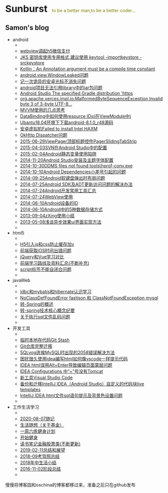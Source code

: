 <!-- # Sunburst #
to be a better man,to be a better coder... -->
<p style="font-size: 30px;font-weight: bold;">Sunburst&nbsp;&nbsp;<small style="font-size: 14px;font-weight: normal;color:olive">to be a better man,to be a better coder...</small></p>

<!-- <img style="width:755px; height:auto;" alt=""
        src="https://raw.githubusercontent.com/songmeng/Sunburst/master/Images/tool201905221.jpg"> -->
## Samon's blog



* android
    * []()
    <!-- * [](https://github.com/songmeng/Sunburst/issues/) -->
    * [webview调起h5微信支付](https://github.com/songmeng/Sunburst/issues/50)
    * [JKS 密钥库使用专用格式,建议使用 keytool -importkeystore -srckeystore](https://github.com/songmeng/Sunburst/issues/48)
    * [Kotlin：An Annotation argument must be a compile time constant](https://github.com/songmeng/Sunburst/issues/47)
    * [android.view.WindowLeaked问题](https://github.com/songmeng/Sunburst/issues/41)
    * [记一次诡异的安卓光标不消失问题](https://github.com/songmeng/Sunburst/issues/39)
    * [android项目无法引用library中的jar包问题](https://github.com/songmeng/Sunburst/issues/33)
    * [Android Studio The specified Gradle distribution 'https]()
    * [org.apache.xerces.impl.io:MalformedByteSequenceException Invalid byte 3 of 3-byte UTF-8...](https://github.com/songmeng/Sunburst/issues/32)
    * [MVVM使用的几点思考](https://github.com/songmeng/Sunburst/issues/31)
    * [DataBinding中如何使用resource IDs(在ViewModule中)](https://github.com/songmeng/Sunburst/issues/25)
    * [Ubantu18.04环境下下载android-8.1.0_r48源码](https://github.com/songmeng/Sunburst/issues/40)
    * [安卓虚拟机Failed to install Intel HAXM](https://github.com/songmeng/Sunburst/issues/5)
    * [OkHttp Dispatcher问题](https://github.com/songmeng/Sunburst/issues/6)
    <!-- * [](https://github.com/songmeng/Sunburst/issues/*) -->
    * [2015-06-29ViewPager顶部标题控件PagerSlidingTabStrip](https://github.com/songmeng/Sunburst/issues/22)
    * [2015-04-03SVN在Android Studio中的配置](https://github.com/songmeng/Sunburst/issues/21)
    * [2015-02-04Android静态变量使用陷阱](https://github.com/songmeng/Sunburst/issues/20)
    * [2014-11-20Android Studio安装及主题字体配置](https://github.com/songmeng/Sunburst/issues/19)
    * [2014-10-30DDMS files not found tools\hprof-conv.exe](https://github.com/songmeng/Sunburst/issues/18)
    * [2014-10-10Android Dependencies小差号引起的问题](https://github.com/songmeng/Sunburst/issues/17)
    * [2014-09-25Android软键盘弹出时布局问题](https://github.com/songmeng/Sunburst/issues/16)
    * [2014-07-25Android SDK及ADT更新访问问题的解决办法](https://github.com/songmeng/Sunburst/issues/15)
    * [2014-07-24Android开发常用工具汇总](https://github.com/songmeng/Sunburst/issues/14)
    * [2014-07-24WebView使用](https://github.com/songmeng/Sunburst/issues/13)
    * [2014-06-10Android设备的ID](https://github.com/songmeng/Sunburst/issues/12)
    * [2014-06-10Android中的5种数据存储方式](https://github.com/songmeng/Sunburst/issues/11)
    * [2013-09-04zXing使用小结](https://github.com/songmeng/Sunburst/issues/10)
    * [2013-05-08浅谈异步效果ui界面实现方法](https://github.com/songmeng/Sunburst/issues/9)
    * []()
* html5
    * []()
    * [H5引入js和css防止缓存加v](https://github.com/songmeng/Sunburst/issues/54)
    * [前端获取iOS时间出错问题](https://github.com/songmeng/Sunburst/issues/53)
    * [jQuery和Vue学习对比](https://github.com/songmeng/Sunburst/issues/37)
    * [前端学习路线及资料汇总(不断补充)](https://github.com/songmeng/Sunburst/issues/36)
    * [script标签不能自闭合问题](https://github.com/songmeng/Sunburst/issues/27)
    * []()
* javaWeb
    * []()
    * [jdbc和mybatis和hibernate认识学习](https://github.com/songmeng/Sunburst/issues/46)
    * [NoClassDefFoundError fastjson 和 ClassNotFoundException mysql](https://github.com/songmeng/Sunburst/issues/43)
    * [转-Spring的概述](https://github.com/songmeng/Sunburst/issues/24)
    * [转-spring技术核心概念纪要](https://github.com/songmeng/Sunburst/issues/23)
    * [关于执行sql文件乱码问题](https://github.com/songmeng/Sunburst/issues/4)
    * []()
* 开发工具
    * []()
    * [临时本地存代码Git Stash](https://github.com/songmeng/Sunburst/issues/51)
    * [Git仓库完整迁移](https://github.com/songmeng/Sunburst/issues/49)
    * [SQLyog连接MySQL时出现的2058错误解决方法](https://github.com/songmeng/Sunburst/issues/44)
    * [困扰很久使用idea编写html如何像vscode一样提示代码](https://github.com/songmeng/Sunburst/issues/42)
    * [IDEA html误用Alt+Enter导致编辑页面蒙层问题](https://github.com/songmeng/Sunburst/issues/38)
    * [IDEA Configurations 中“+”号没有Tomcat](https://github.com/songmeng/Sunburst/issues/35)
    * [新工具Visual Studio Code](https://github.com/songmeng/Sunburst/issues/28)
    * [备份和迁移IntelliJ IDEA（Android Studio）自定义的代码块live templates](https://github.com/songmeng/Sunburst/issues/26)
    * [IntelliJ IDEA html文件sql语句提示及背景色设置问题](https://github.com/songmeng/Sunburst/issues/1)
    * []()
* 工作生活学习
    * []()
    * [2020-08-07随记](https://github.com/songmeng/Sunburst/issues/52)
    * [生活随想（关于基金）](https://github.com/songmeng/Sunburst/issues/45)
    * [一周六练健身计划](https://github.com/songmeng/Sunburst/issues/34)
    * [开始健身](https://github.com/songmeng/Sunburst/issues/30)
    * [读书笔记金融股票类(不断更新)](https://github.com/songmeng/Sunburst/issues/29)
    * [2019-02-11总结和展望](https://github.com/songmeng/Sunburst/issues/3)
    * [2018-09考驾照总结](https://github.com/songmeng/Sunburst/issues/8)
    * [2018年中生活小结](https://github.com/songmeng/Sunburst/issues/7)
    * [2016-11-02阶段总结](https://github.com/songmeng/Sunburst/issues/2)
    * []()

慢慢将博客园和oschina的博客都移过来，准备之后只在github发布